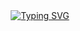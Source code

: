 <div id="header" align="center">
<a href="https://git.io/typing-svg" align="center">
  <img src="https://readme-typing-svg.demolab.com?font=Big+Shoulders+Stencil+Display&weight=800&size=50&duration=4000&pause=1000&center=true&vCenter=true&width=435&lines=FAOUZI+KEMALA" alt="Typing SVG" />
</a>
</div>



<!--



---
### :fire: My Stats :
[![GitHub Streak](http://github-readme-streak-stats.herokuapp.com?user=Kemala&theme=github-dark-blue&)](https://git.io/streak-stats)

---
<h3 align="center">A passionate frontend developer from India</h3>

<h3 align="left">Connect with me:</h3>
<p align="left">
</p>

<p><img align="center" src="https://github-readme-stats.vercel.app/api/top-langs?username=faouzikemala&show_icons=true&locale=en&layout=compact" alt="faouzikemala" /></p>

<p><img align="center" src="https://github-readme-streak-stats.herokuapp.com/?user=faouzikemala&" alt="faouzikemala" /></p>

-->
